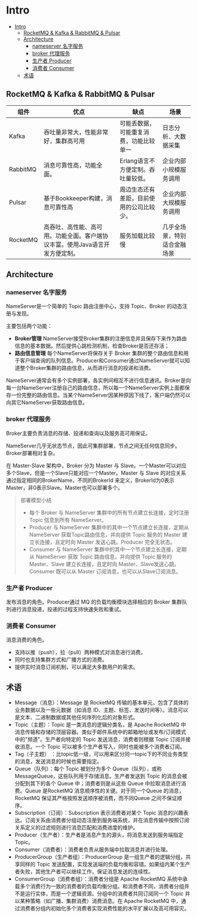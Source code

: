 # Intro
- [Intro](#intro)
  - [RocketMQ \& Kafka \& RabbitMQ \& Pulsar](#rocketmq--kafka--rabbitmq--pulsar)
  - [Architecture](#architecture)
    - [nameserver 名字服务](#nameserver-名字服务)
    - [broker 代理服务](#broker-代理服务)
    - [生产者 Producer](#生产者-producer)
    - [消费者 Consumer](#消费者-consumer)
  - [术语](#术语)

## RocketMQ & Kafka & RabbitMQ & Pulsar

| 组件     | 优点                                                                         | 缺点                                     | 场景                         |
| -------- | ---------------------------------------------------------------------------- | ---------------------------------------- | ---------------------------- |
| Kafka    | 吞吐量非常大，性能非常好，集群高可用                                         | 可能丢数据，可能重复消费，功能比较单一   | 日志分析、大数据采集         |
| RabbitMQ | 消息可靠性高，功能全面。                                                     | Erlang语言不方便定制。吞吐量较低。       | 企业内部小规模服务调用       |
| Pulsar   | 基于Bookkeeper构建，消息可靠性高                                             | 周边生态还有差距，目前使用的公司比较少。 | 企业内部大规模服务调用       |
| RocketMQ | 高吞吐、高性能、高可用。功能全面。客户端协议丰富。使用Java语言开发方便定制。 | 服务加载比较慢                           | 几乎全场景，特别适合金融场景 |

## Architecture

### nameserver 名字服务
NameServer是一个简单的 Topic 路由注册中心，支持 Topic、Broker 的动态注册与发现。

主要包括两个功能：
- **Broker管理** NameServer接受Broker集群的注册信息并且保存下来作为路由信息的基本数据。然后提供心跳检测机制，检查Broker是否还存活；
- **路由信息管理** 每个NameServer将保存关于 Broker 集群的整个路由信息和用于客户端查询的队列信息。Producer和Consumer通过NameServer就可以知道整个Broker集群的路由信息，从而进行消息的投递和消费。

NameServer通常会有多个实例部署，各实例间相互不进行信息通讯。Broker是向每一台NameServer注册自己的路由信息，所以每一个NameServer实例上面都保存一份完整的路由信息。当某个NameServer因某种原因下线了，客户端仍然可以向其它NameServer获取路由信息。


### broker 代理服务
Broker主要负责消息的存储、投递和查询以及服务高可用保证。

NameServer几乎无状态节点，因此可集群部署，节点之间无任何信息同步。Broker部署相对复杂。

在 Master-Slave 架构中，Broker 分为 Master 与 Slave。一个Master可以对应多个Slave，但是一个Slave只能对应一个Master。Master 与 Slave 的对应关系通过指定相同的BrokerName，不同的BrokerId 来定义，BrokerId为0表示Master，非0表示Slave。Master也可以部署多个。

> 部署模型小结
> - 每个 Broker 与 NameServer 集群中的所有节点建立长连接，定时注册 Topic 信息到所有 NameServer。
> - Producer 与 NameServer 集群中的其中一个节点建立长连接，定期从 NameServer 获取Topic路由信息，并向提供 Topic 服务的 Master 建立长连接，且定时向 Master 发送心跳。Producer 完全无状态。
> - Consumer 与 NameServer 集群中的其中一个节点建立长连接，定期从 NameServer 获取 Topic 路由信息，并向提供 Topic 服务的 Master、Slave 建立长连接，且定时向 Master、Slave发送心跳。Consumer 既可以从 Master 订阅消息，也可以从Slave订阅消息。

### 生产者 Producer
发布消息的角色。Producer通过 MQ 的负载均衡模块选择相应的 Broker 集群队列进行消息投递，投递的过程支持快速失败和重试。

### 消费者 Consumer
消息消费的角色。
- 支持以推（push），拉（pull）两种模式对消息进行消费。
- 同时也支持集群方式和广播方式的消费。
- 提供实时消息订阅机制，可以满足大多数用户的需求。

## 术语
- Message（消息）：Message 是 RocketMQ 传输的基本单元，包含了具体的业务数据以及一些元数据（如消息 ID、主题、标签、发送时间等）。消息可以是文本、二进制数据或其他任何序列化后的对象形式。
- Topic（主题）：Topic 是一类消息的逻辑分类名，是 Apache RocketMQ 中消息传输和存储的顶层容器。类似于邮件系统中的邮箱地址或发布/订阅模式中的"频道"。生产者向特定的 Topic 发送消息，消费者则根据 Topic 订阅并接收消息。一个 Topic 可以被多个生产者写入，同时也能被多个消费者订阅。
- Tag（子主题） ：比topic低一级，可以用来区分同一topic下的不同业务类型的消息，发送消息的时候也需要指定。
- Queue（队列）：每个 Topic 被划分为多个 Queue（队列），或称 MessageQueue，这些队列用于存储消息。生产者发送到 Topic 的消息会被分配到其下的各个 Queue 中；消费者则是从这些 Queue 中拉取消息进行消费。Queue 是RocketMQ 消息顺序性的关键。对于同一个Queue 的消息，RocketMQ 保证其严格按照发送顺序被消费，而不同Queue 之间不保证顺序。
- Subscription（订阅）：Subscription 表示消费者对某个 Topic 消息的兴趣表达。订阅关系由消费者分组动态注册到服务端系统，并在消息传输中按照订阅关系定义的过滤规则进行消息匹配和消费进度的维护。
- Producer（生产者）：生产者是消息产生的源头，将消息发送到服务端指定 Topic。
- Consumer（消费者）：消费者负责从服务端中拉取消息并进行处理。
- ProducerGroup（生产者组）：ProducerGroup 是一组生产者的逻辑分组，共享同样的 Topic 发送配置，实现发送端的负载均衡和容错。如果组内某个生产者失败，其他生产者可以继续工作，保证消息发送的连续性。
- ConsumerGroup（消费者组）：消费者分组是 Apache RocketMQ 系统中承载多个消费行为一致的消费者的负载均衡分组。和消费者不同，消费者分组并不是运行实体，而是一个逻辑资源。分组中的消费者共同订阅同一个 Topic 并以某种策略（如广播、集群消费）消费消息。在 Apache RocketMQ 中，通过消费者分组内初始化多个消费者实现消费性能的水平扩展以及高可用容灾。
